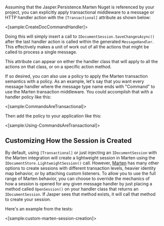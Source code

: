 <!--title:Transactional Middleware-->

Assuming that the Jasper.Persistence.Marten Nuget is referenced by your project, you can explicitly apply transactional middleware to a message or HTTP handler action with the
`[Transactional]` attribute as shown below:

<[sample:CreateDocCommandHandler]>

Doing this will simply insert a call to `IDocumentSession.SaveChangesAsync()` after the last handler action is called within the generated `MessageHandler`. This effectively makes a unit of work out of all the actions that might be called to process a single message.

This attribute can appear on either the handler class that will apply to all the actions on that class, or on a specific action method.

If so desired, you *can* also use a policy to apply the Marten transaction semantics with a policy. As an example, let's say that you want every message handler where the message type
name ends with "Command" to use the Marten transaction middleware. You could accomplish that
with a handler policy like this:

<[sample:CommandsAreTransactional]>

Then add the policy to your application like this:

<[sample:Using-CommandsAreTransactional]>

## Customizing How the Session is Created

By default, using `[Transactional]` or just injecting an `IDocumentSession` with the Marten integration will create a lightweight session in Marten using the `IDocumentStore.LightweightSession()`
call. However, [Marten](http://jasperfx.github.io/marten) has many other options to create sessions
with different transaction levels, heavier identity map behavior, or by attaching custom listeners. To allow you to use the full range of Marten behavior, you can choose to override the mechanics of how
a session is opened for any given message handler by just placing a method called `OpenSession()` on 
your handler class that returns an `IDocumentSession`. If Jasper sees that method exists, it will call that method to create your session. 

Here's an example from the tests:

<[sample:custom-marten-session-creation]>